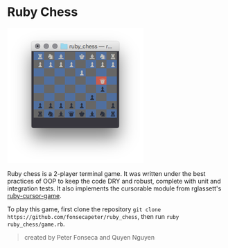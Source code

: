 # Ruby Chess

![screenshot]( https://github.com/fonsecapeter/ruby_chess/blob/master/media/sc.png "sc.png")

Ruby chess is a 2-player terminal game. It was written under the best practices of OOP to keep the code DRY and robust, complete with unit and integration tests. It also implements the cursorable module from rglassett's [ruby-cursor-game](https://github.com/rglassett/ruby-cursor-game).

To play this game, first clone the repository `git clone https://github.com/fonsecapeter/ruby_chess`, then run `ruby ruby_chess/game.rb`.

> created by Peter Fonseca and Quyen Nguyen
